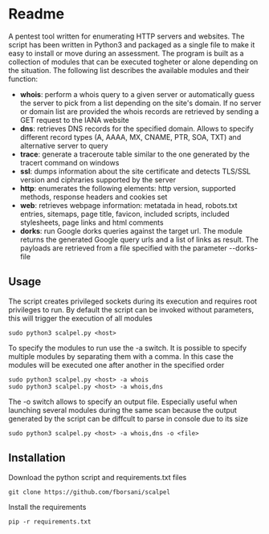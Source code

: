 # Readme
A pentest tool written for enumerating HTTP servers and websites. The script has been written in Python3 and packaged as a single file to make it easy to install or move during an assessment.
The program is built as a collection of modules that can be executed togheter or alone depending on the situation. The following list describes the available modules and their function:
* **whois**: perform a whois query to a given server or automatically guess the server to pick from a list depending on the site's domain. If no server or domain list are provided the whois records are retrieved by sending a GET request to the IANA website
* **dns**: retrieves DNS records for the specified domain. Allows to specify different record types (A, AAAA, MX, CNAME, PTR, SOA, TXT) and alternative server to query
* **trace**: generate a traceroute table similar to the one generated by the tracert command on windows
* **ssl**: dumps information about the site certificate and detects TLS/SSL version and ciphraries supported by the server
* **http**: enumerates the following elements: http version, supported methods, response headers and cookies set
* **web**: retrieves webpage information: metatada in head, robots.txt entries, sitemaps, page title, favicon, included scripts, included stylesheets, page links and html comments
* **dorks**: run Google dorks queries against the target url. The module returns the generated Google query urls and a list of links as result. The payloads are retrieved from a file specified with the parameter --dorks-file
## Usage
The script creates privileged sockets during its execution and requires root privileges to run.
By default the script can be invoked without parameters, this will trigger the execution of all modules
```
sudo python3 scalpel.py <host>
```
To specify the modules to run use the -a switch. It is possible to specify multiple modules by separating them with a comma.
In this case the modules will be executed one after another in the specified order
```
sudo python3 scalpel.py <host> -a whois
sudo python3 scalpel.py <host> -a whois,dns
```
The -o switch allows to specify an output file. Especially useful when launching several modules during the same scan because the output generated by the script can be diffcult to parse in console due to its size
```
sudo python3 scalpel.py <host> -a whois,dns -o <file>
```
## Installation
Download the python script and requirements.txt files
```
git clone https://github.com/fborsani/scalpel
```
Install the requirements
```
pip -r requirements.txt
```
